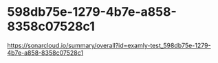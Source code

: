 # 598db75e-1279-4b7e-a858-8358c07528c1
https://sonarcloud.io/summary/overall?id=examly-test_598db75e-1279-4b7e-a858-8358c07528c1
